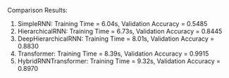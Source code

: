 Comparison Results: 

1. SimpleRNN: Training Time = 6.04s, Validation Accuracy = 0.5485 
2. HierarchicalRNN: Training Time = 6.73s, Validation Accuracy = 0.8445 
3. DeepHierarchicalRNN: Training Time = 8.01s, Validation Accuracy = 0.8830 
4. Transformer: Training Time = 8.39s, Validation Accuracy = 0.9915 
5. HybridRNNTransformer: Training Time = 9.32s, Validation Accuracy = 0.8970 

